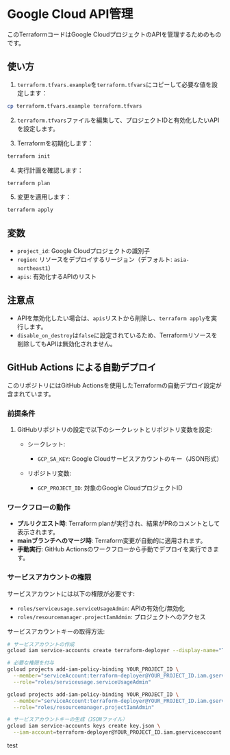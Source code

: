 # Google Cloud API管理

このTerraformコードはGoogle CloudプロジェクトのAPIを管理するためのものです。

## 使い方

1. `terraform.tfvars.example`を`terraform.tfvars`にコピーして必要な値を設定します：

```bash
cp terraform.tfvars.example terraform.tfvars
```

2. `terraform.tfvars`ファイルを編集して、プロジェクトIDと有効化したいAPIを設定します。

3. Terraformを初期化します：

```bash
terraform init
```

4. 実行計画を確認します：

```bash
terraform plan
```

5. 変更を適用します：

```bash
terraform apply
```

## 変数

- `project_id`: Google Cloudプロジェクトの識別子
- `region`: リソースをデプロイするリージョン（デフォルト: `asia-northeast1`）
- `apis`: 有効化するAPIのリスト

## 注意点

- APIを無効化したい場合は、`apis`リストから削除し、`terraform apply`を実行します。
- `disable_on_destroy`は`false`に設定されているため、Terraformリソースを削除してもAPIは無効化されません。

## GitHub Actions による自動デプロイ

このリポジトリにはGitHub Actionsを使用したTerraformの自動デプロイ設定が含まれています。

### 前提条件

1. GitHubリポジトリの設定で以下のシークレットとリポジトリ変数を設定:

   - シークレット:
     - `GCP_SA_KEY`: Google Cloudサービスアカウントのキー（JSON形式）

   - リポジトリ変数:
     - `GCP_PROJECT_ID`: 対象のGoogle CloudプロジェクトID

### ワークフローの動作

- **プルリクエスト時**: Terraform planが実行され、結果がPRのコメントとして表示されます。
- **mainブランチへのマージ時**: Terraform変更が自動的に適用されます。
- **手動実行**: GitHub Actionsのワークフローから手動でデプロイを実行できます。

### サービスアカウントの権限

サービスアカウントには以下の権限が必要です:

- `roles/serviceusage.serviceUsageAdmin`: APIの有効化/無効化
- `roles/resourcemanager.projectIamAdmin`: プロジェクトへのアクセス

サービスアカウントキーの取得方法:

```bash
# サービスアカウントの作成
gcloud iam service-accounts create terraform-deployer --display-name="Terraform Deployer"

# 必要な権限を付与
gcloud projects add-iam-policy-binding YOUR_PROJECT_ID \
  --member="serviceAccount:terraform-deployer@YOUR_PROJECT_ID.iam.gserviceaccount.com" \
  --role="roles/serviceusage.serviceUsageAdmin"

gcloud projects add-iam-policy-binding YOUR_PROJECT_ID \
  --member="serviceAccount:terraform-deployer@YOUR_PROJECT_ID.iam.gserviceaccount.com" \
  --role="roles/resourcemanager.projectIamAdmin"

# サービスアカウントキーの生成（JSONファイル）
gcloud iam service-accounts keys create key.json \
  --iam-account=terraform-deployer@YOUR_PROJECT_ID.iam.gserviceaccount.com
```

test
